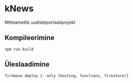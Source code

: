 # kNews

Mitteametlik uudisteportaaliprojekt

## Kompileerimine

`npm run build`

## Üleslaadimine

`firebase deploy [--only (hosting, functions, firestore)]`
